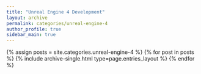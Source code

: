 ```yaml
---
title: "Unreal Engine 4 Development"
layout: archive
permalink: categories/unreal-engine-4
author_profile: true
sidebar_main: true
---
```


{% assign posts = site.categories.unreal-engine-4 %}
{% for post in posts %} {% include archive-single.html type=page.entries_layout %} {% endfor %}
